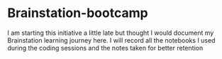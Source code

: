 # Brainstation-bootcamp

I am starting this initiative a little late but thought I would document my Brainstation learning journey here. I will record all the notebooks I used during the coding sessions and the notes taken for better retention
